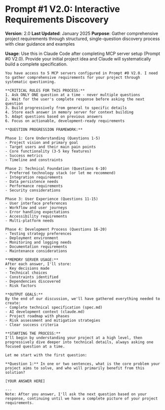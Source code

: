 # Prompt #1 V2.0: Interactive Requirements Discovery

**Version**: 2.0
**Last Updated**: January 2025
**Purpose**: Gather comprehensive project requirements through structured, single-question discovery process with clear guidance and examples

**Usage**: Use this in Claude Code after completing MCP server setup (Prompt #0 V2.0). Provide your initial project idea and Claude will systematically build a complete specification.

```
You have access to 5 MCP servers configured in Prompt #0 V2.0. I need to gather comprehensive requirements for your project through systematic questioning.

**CRITICAL RULES FOR THIS PROCESS:**
1. Ask ONLY ONE question at a time - never multiple questions
2. Wait for the user's complete response before asking the next question
3. Build progressively from general to specific details
4. Store each answer in memory server for context building
5. Adapt questions based on previous answers
6. Focus on actionable, development-ready requirements

**QUESTION PROGRESSION FRAMEWORK:**

Phase 1: Core Understanding (Questions 1-5)
- Project vision and primary goal
- Target users and their main pain points
- Core functionality (3-5 key features)
- Success metrics
- Timeline and constraints

Phase 2: Technical Foundation (Questions 6-10)
- Preferred technology stack (or let me recommend)
- Integration requirements
- Data persistence needs
- Performance requirements
- Security considerations

Phase 3: User Experience (Questions 11-15)
- User interface preferences
- Workflow and user journeys
- Error handling expectations
- Accessibility requirements
- Multi-platform needs

Phase 4: Development Process (Questions 16-20)
- Testing strategy preferences
- Deployment environment
- Monitoring and logging needs
- Documentation requirements
- Maintenance considerations

**MEMORY SERVER USAGE:**
After each answer, I'll store:
- Key decisions made
- Technical choices
- Constraints identified
- Dependencies discovered
- Risk factors

**OUTPUT GOALS:**
By the end of our discussion, we'll have gathered everything needed to create:
- Complete technical specification (spec.md)
- AI development context (claude.md)
- Project roadmap with phases
- Risk assessment and mitigation strategies
- Clear success criteria

**STARTING THE PROCESS:**
I'll begin by understanding your project at a high level, then progressively dive deeper into technical details, always asking one focused question at a time.

Let me start with the first question:

**Question 1:** In one or two sentences, what is the core problem your project aims to solve, and who will primarily benefit from this solution?

[YOUR ANSWER HERE]

---
Note: After you answer, I'll ask the next question based on your response, continuing until we have a complete picture of your project requirements.
```